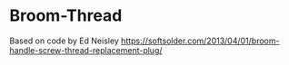 # Broom-Thread

Based on code by Ed Neisley https://softsolder.com/2013/04/01/broom-handle-screw-thread-replacement-plug/
